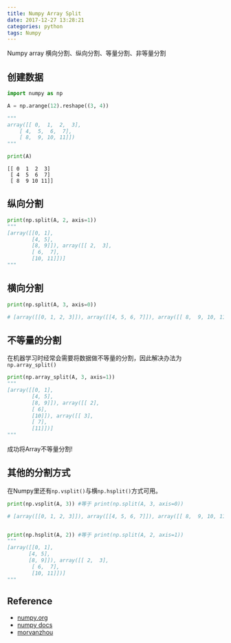 ```yaml
---
title: Numpy Array Split
date: 2017-12-27 13:28:21
categories: python
tags: Numpy   
---
```


Numpy array 横向分割、纵向分割、等量分割、非等量分割

<!-- more -->

## 创建数据


```python
import numpy as np

A = np.arange(12).reshape((3, 4))

"""
array([[ 0,  1,  2,  3],
    [ 4,  5,  6,  7],
    [ 8,  9, 10, 11]])
"""

print(A)
```

    [[ 0  1  2  3]
     [ 4  5  6  7]
     [ 8  9 10 11]]


## 纵向分割


```python
print(np.split(A, 2, axis=1))
"""
[array([[0, 1],
        [4, 5],
        [8, 9]]), array([[ 2,  3],
        [ 6,  7],
        [10, 11]])]
"""
```

## 横向分割


```python
print(np.split(A, 3, axis=0))

# [array([[0, 1, 2, 3]]), array([[4, 5, 6, 7]]), array([[ 8,  9, 10, 11]])]
```

## 不等量的分割

在机器学习时经常会需要将数据做不等量的分割，因此解决办法为`np.array_split()`


```python
print(np.array_split(A, 3, axis=1))
"""
[array([[0, 1],
        [4, 5],
        [8, 9]]), array([[ 2],
        [ 6],
        [10]]), array([[ 3],
        [ 7],
        [11]])]
"""
```

成功将Array不等量分割!

## 其他的分割方式

在Numpy里还有`np.vsplit()`与横`np.hsplit()`方式可用。


```python
print(np.vsplit(A, 3)) #等于 print(np.split(A, 3, axis=0))

# [array([[0, 1, 2, 3]]), array([[4, 5, 6, 7]]), array([[ 8,  9, 10, 11]])]


print(np.hsplit(A, 2)) #等于 print(np.split(A, 2, axis=1))
"""
[array([[0, 1],
       [4, 5],
       [8, 9]]), array([[ 2,  3],
        [ 6,  7],
        [10, 11]])]
"""
```

## Reference

- [numpy.org][1]
- [numpy docs][2]
- [morvanzhou][3]

[1]: http://www.numpy.org/
[2]: https://docs.scipy.org/doc/numpy-dev/user/quickstart.html
[3]: https://morvanzhou.github.io